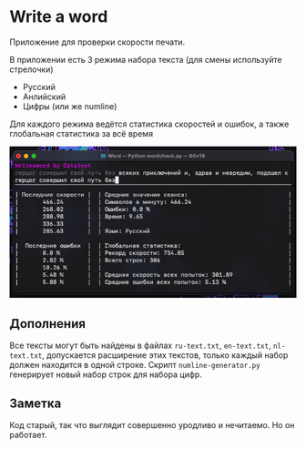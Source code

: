 # Write a word
Приложение для проверки скорости печати.

В приложении есть 3 режима набора текста (для смены используйте стрелочки)
* Русский
* Анлийский
* Цифры (или же numline)

Для каждого режима ведётся статистика скоростей и ошибок, а также глобальная статистика за всё время

![sample](./img/sample.png)

## Дополнения
Все тексты могут быть найдены в файлах `ru-text.txt`, `en-text.txt`, `nl-text.txt`, допускается расширение этих текстов, только каждый набор должен находится в одной строке. 
Скрипт `numline-generator.py` генерирует новый набор строк для набора цифр. 

## Заметка
Код старый, так что выглядит совершенно уродливо и нечитаемо. Но он работает.
